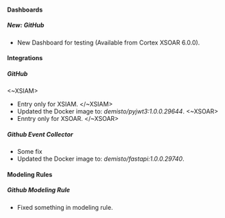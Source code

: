 
#### Dashboards
##### New: GitHub
-  New Dashboard for testing (Available from Cortex XSOAR 6.0.0).

#### Integrations
##### GitHub
<~XSIAM>
- Entry only for XSIAM.
</~XSIAM>
- Updated the Docker image to: *demisto/pyjwt3:1.0.0.29644*.
<~XSOAR>
- Enntry only for XSOAR.
</~XSOAR>
##### Github Event Collector
- Some fix
- Updated the Docker image to: *demisto/fastapi:1.0.0.29740*.

#### Modeling Rules
##### Github Modeling Rule
- Fixed something in modeling rule.
